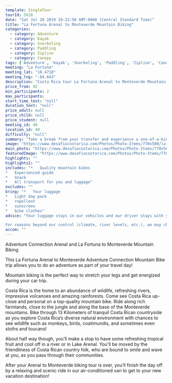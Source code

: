 ```yaml
---
template: SingleTour
tourId: 5618
date: "Sat Jul 20 2019 19:22:50 GMT-0600 (Central Standard Time)"
title: "La Fortuna Arenal to Monteverde Mountain Biking"
categories: 
  - category: Adventure
  - category: Kayak
  - category: Snorkeling
  - category: Paddling
  - category: Zipline
  - category: Canopy
tags: ['Adventure', 'Kayak', 'Snorkeling', 'Paddling', 'Zipline', 'Canopy']
meeting: "La Fortuna"
meeting_lat: "10.4718"
meeting_lng: "-84.643"
description: "Costa Rica tour La Fortuna Arenal to Monteverde Mountain Biking, id 5618"
price_from: 92
min_participants: 2
max_participants: 
start_time_text: "null"
duration_text: "null"
price_adult: null
price_child: null
price_student: null
meeting_id: 40
location_id: 40
difficulty: "null"
summary: "Take a break from your transfer and experience a one-of-a-kind mountain biking trip! Explore the countryside as you pedal through the extraordinary Costa Rican countryside with breathtaking views of the Arenal Volcano! This is the perfect mountain biking tours for intermediate riders."
image: "https://www.desafiocostarica.com/Photos/Photo-Items/770x500/la-fortuna-to-from-monteverde---mountain-biking-1.jpg"
main_photo: "https://www.desafiocostarica.com/Photos/Photo-Items/770x500/la-fortuna-to-from-monteverde---mountain-biking-1.jpg"
featuredImage: "https://www.desafiocostarica.com/Photos/Photo-Items/770x500/la-fortuna-to-from-monteverde---mountain-biking-1.jpg"
highlights: ""
highlights2: ""
includes: "*   Quality mountain bikes
*   Experienced guide
*   Snack
*   All transport for you and luggage"
excludes: ""
bring: "*   Your luggage
*   Light day pack
*   repellent
*   sunscreen
*   bike clothes"
advice: "Your luggage stays in our vehicles and our driver stays with your items while you are doing your La Fortuna to Monteverde Mountain Biking tour. Extra transport charge for drop-off outside of our regular hotel zone.

For reasons beyond our control (climate, river levels, etc.), we may change to a more-suitable tour with an equal or similar adventure-appeal or offer other tour options so you don't miss out on a fun day in Costa Rica. We reserve the right to cancel a trip due to unfavorable conditions and will only run a tour according to our policies. Full refund is given if (on rare occasion) no tour is run. This adventure involves some inherent risk and physical exertion, so you should be in good physical condition."
accom: ""
---
```

Adventure Connection Arenal and La Fortuna to Monteverde Mountain Biking

This La Fortuna Arenal to Monteverde Adventure Connection Mountain Bike trip allows you to do an adventure as part of your travel day!

Mountain biking is the perfect way to stretch your legs and get energized during your car trip.

Costa Rica is the home to an abundance of wildlife, refreshing rivers, impressive volcanoes and amazing rainforests. Come see Costa Rica up-close and personal on a top-quality mountain bike. Ride along rich farmlands, close to the jungle and along the base of the Monteverde mountains. Bike through 13 Kilometers of tranquil Costa Rican countryside as you explore Costa Rica’s diverse natural environment with chances to see wildlife such as monkeys, birds, coatimundis, and sometimes even sloths and toucans!

About half way though, you’ll make a stop to have some refreshing tropical fruit and cool off in a river or in Lake Arenal. You'll be moved by the friendliness of Costa Rican country folk, who are bound to smile and wave at you, as you pass through their communities.

After your Arenal to Monteverde biking tour is over, you’ll finish the day off by a relaxing and scenic ride in our air-conditioned van to get to your new vacation destination!